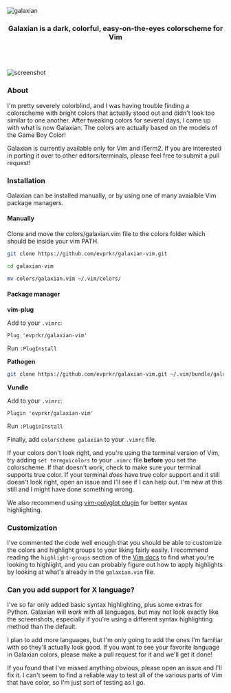 ![galaxian](/images/promo.png)

<div align='center'>
  <h3>Galaxian is a dark, colorful, easy-on-the-eyes colorscheme for Vim</h3>
</div>
<br><br>

![screenshot](/images/screenshot.png)

### About
I'm pretty severely colorblind, and I was having trouble finding a colorscheme with bright colors that actually stood out and didn't look too similar to one another. After tweaking colors for several days, I came up with what is now Galaxian. The colors are actually based on the models of the Game Boy Color!

Galaxian is currently available only for Vim and iTerm2. If you are interested in porting it over to other editors/terminals, please feel free to submit a pull request!

### Installation
Galaxian can be installed manually, or by using one of many avaialble Vim package managers.

#### Manually

Clone and move the colors/galaxian.vim file to the colors folder which should be inside your vim PATH.
```sh
git clone https://github.com/evprkr/galaxian-vim.git

cd galaxian-vim

mv colors/galaxian.vim ~/.vim/colors/
```

#### Package manager

**vim-plug**

Add to your ``.vimrc``:
```
Plug 'evprkr/galaxian-vim'
```
Run ``:PlugInstall``

**Pathogen**

```sh
git clone https://github.com/evprkr/galaxian-vim.git ~/.vim/bundle/galaxian
```

**Vundle**

Add to your ``.vimrc``:
```
Plugin 'evprkr/galaxian-vim'
```
Run ``:PluginInstall``

Finally, add ```colorscheme galaxian``` to your ``.vimrc`` file.

If your colors don't look right, and you're using the terminal version of Vim, try adding ``set termguicolors`` to your ``.vimrc`` file **before** you set the colorscheme. If that doesn't work, check to make sure your terminal supports true color. If your terminal *does* have true color support and it still doesn't look right, open an issue and I'll see if I can help out. I'm new at this still and I might have done something wrong.

We also recommend using [vim-polyglot plugin](https://github.com/sheerun/vim-polyglot) for better syntax highlighting.

### Customization
I've commented the code well enough that you should be able to customize the colors and highlight groups to your liking fairly easily. I recommend reading the ``highlight-groups`` section of the [Vim docs](http://vimdoc.sourceforge.net/htmldoc/syntax.html#:highlight) to find what you're looking to highlight, and you can probably figure out how to apply highlights by looking at what's already in the ``galaxian.vim`` file.

### Can you add support for X language?
I've so far only added basic syntax highlighting, plus some extras for Python. Galaxian will *work* with all languages, but may not look exactly like the screenshots, especially if you're using a different syntax highlighting method than the default. 

I plan to add more languages, but I'm only going to add the ones I'm familiar with so they'll actually look good. If you want to see your favorite language in Galaxian colors, please make a pull request for it and we'll get it done!

If you found that I've missed anything obvious, please open an issue and I'll fix it. I can't seem to find a reliable way to test all of the various parts of Vim that have color, so I'm just sort of testing as I go.

